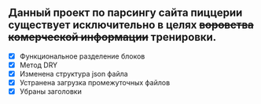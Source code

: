 ## Данный проект по парсингу сайта пиццерии существует исключительно в целях ~~воровства комерческой информации~~ тренировки.
- [x] Функциональное разделение блоков
- [x] Метод DRY
- [x] Изменена структура json файла
- [x] Устранена загрузка промежуточных файлов
- [x] Убраны заголовки